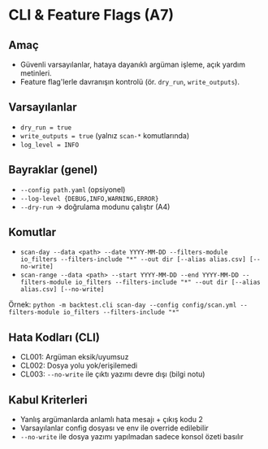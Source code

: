 # CLI & Feature Flags (A7)

## Amaç
- Güvenli varsayılanlar, hataya dayanıklı argüman işleme, açık yardım metinleri.
- Feature flag'lerle davranışın kontrolü (ör. `dry_run`, `write_outputs`).

## Varsayılanlar
- `dry_run = true`
- `write_outputs = true` (yalnız `scan-*` komutlarında)
- `log_level = INFO`

## Bayraklar (genel)
- `--config path.yaml` (opsiyonel)
- `--log-level {DEBUG,INFO,WARNING,ERROR}`
- `--dry-run` → doğrulama modunu çalıştır (A4)

## Komutlar
- `scan-day --data <path> --date YYYY-MM-DD --filters-module io_filters --filters-include "*" --out dir [--alias alias.csv] [--no-write]`
- `scan-range --data <path> --start YYYY-MM-DD --end YYYY-MM-DD --filters-module io_filters --filters-include "*" --out dir [--alias alias.csv] [--no-write]`

Örnek:
`python -m backtest.cli scan-day --config config/scan.yml --filters-module io_filters --filters-include "*"`

## Hata Kodları (CLI)
- CL001: Argüman eksik/uyumsuz
- CL002: Dosya yolu yok/erişilemedi
- CL003: `--no-write` ile çıktı yazımı devre dışı (bilgi notu)

## Kabul Kriterleri
- Yanlış argümanlarda anlamlı hata mesajı + çıkış kodu 2
- Varsayılanlar config dosyası ve env ile override edilebilir
- `--no-write` ile dosya yazımı yapılmadan sadece konsol özeti basılır
